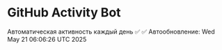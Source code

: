 # GitHub Activity Bot
Автоматическая активность каждый день ✅
✅ Автообновление: Wed May 21 06:06:26 UTC 2025
